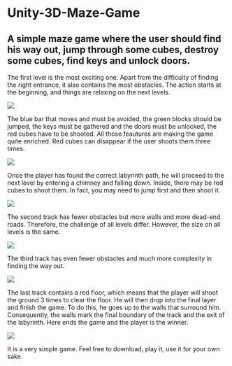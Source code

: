 # Unity-3D-Maze-Game
## A simple maze game where the user should find his way out, jump through some cubes, destroy some cubes, find keys and unlock doors.


The first level is the most exciting one. Apart from the difficulty of finding the right entrance, it also contains the most obstacles. The action starts at the beginning, and things are relaxing on the next levels.

<img src= "https://imgur.com/G6mQXDu.png"/>

The blue bar that moves and must be avoided, the green blocks should be jumped, the keys must be gathered and the doors must be unlocked, the red cubes have to be shooted. All those feautures are making the game quite enriched. Red cubes can disappear if the user shoots them three times. 

<img src= "https://i.imgur.com/WExy26t.png"/>

Once the player has found the correct labyrinth path, he will proceed to the next level by entering a chimney and falling down. Inside, there may be red cubes to shoot them. In fact, you may need to jump first and then shoot it. 

<img src= "https://imgur.com/ZIecF4E.png"/>

The second track has fewer obstacles but more walls and more dead-end roads. Therefore, the challenge of all levels differ. However, the size on all levels is the same.

<img src= "https://imgur.com/MBDYEl2.png"/>

The third track has even fewer obstacles and much more complexity in finding the way out.

<img src= "https://imgur.com/joXweik.png"/>

The last track contains a red floor, which means that the player will shoot the ground 3 times to clear the floor. He will then drop into the final layer and finish the game. To do this, he goes up to the walls that surround him. Consequently, the walls mark the final boundary of the track and the exit of the labyrinth. Here ends the game and the player is the winner.

<img src= "https://imgur.com/l9VGhwd.png"/>

It is a very simple game. Feel free to download, play it, use it for your own sake. 
